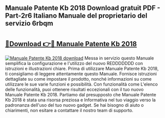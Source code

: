 ## Manuale Patente Kb 2018 Download gratuit PDF - Part-2r6 Italiano Manuale del proprietario del servizio 6rbqm

# <h2><a href="http://dfcq2l1.blite.top/?on=Manuale+Patente+Kb+2018">🔗Download 👉🔴 Manuale Patente Kb 2018</a></h2>

[![Manuale Patente Kb 2018 download](https://i.imgur.com/lujVjoI.png)](http://dfcq2l1.blite.top/?on=Manuale+Patente+Kb+2018)
Messa in servizio questo Manuale semplifica la configurazione e l'utilizzo del nuovo REDDDDDDD con istruzioni e illustrazioni chiare. Prima di utilizzare Manuale Patente Kb 2018, ti consigliamo di leggere attentamente questo Manuale. Fornisce istruzioni dettagliate su come impostare il prodotto, nonché informazioni su come utilizzare le sue varie funzioni e possibilità. Con funzionalità come L'elenco delle funzionalità, puoi ottenere risultati eccezionali con il tuo nuovo Manuale Patente Kb 2018. Partiamo dal presupposto che Manuale Patente Kb 2018 è stata una risorsa preziosa e Informativa nel tuo viaggio verso la padronanza dell'uso del tuo nuovo gadget. Se hai bisogno di aiuto o chiarimenti, non esitare a contattare il nostro team di supporto.
